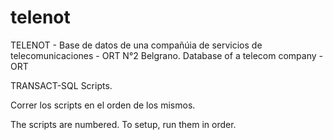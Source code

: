 # telenot
TELENOT - Base de datos de una compañúia de servicios de telecomunicaciones - ORT N°2 Belgrano.
Database of a telecom company - ORT 

TRANSACT-SQL Scripts.

Correr los scripts en el orden de los mismos.

The scripts are numbered. To setup, run them in order. 
